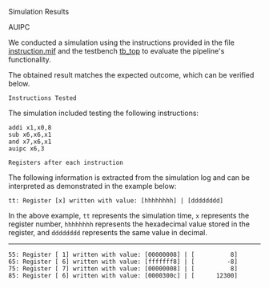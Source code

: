   Simulation Results

   AUIPC

We conducted a simulation using the instructions provided in the file [instruction.mif](instruction.mif) and the testbench [tb_top](/verif/tb_top.sv) to evaluate the pipeline's functionality.

The obtained result matches the expected outcome, which can be verified below.

    Instructions Tested

The simulation included testing the following instructions:

```assembly
addi x1,x0,8
sub x6,x6,x1
and x7,x6,x1
auipc x6,3
```

    Registers after each instruction

The following information is extracted from the simulation log and can be interpreted as demonstrated in the example below:

```shell
tt: Register [x] written with value: [hhhhhhhh] | [dddddddd]
```

In the above example, `tt` represents the simulation time, `x` represents the register number, `hhhhhhhh` represents the hexadecimal value stored in the register, and `dddddddd` represents the same value in decimal.

---

```shell
55: Register [ 1] written with value: [00000008] | [          8]
65: Register [ 6] written with value: [fffffff8] | [         -8]
75: Register [ 7] written with value: [00000008] | [          8]
85: Register [ 6] written with value: [0000300c] | [      12300]
```
